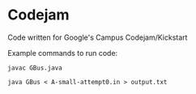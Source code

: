 # Codejam
Code written for Google's Campus Codejam/Kickstart

Example commands to run code:

  `javac GBus.java`
  
  `java GBus < A-small-attempt0.in > output.txt`
